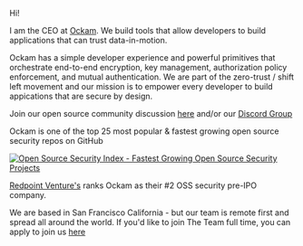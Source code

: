 Hi!

I am the CEO at [Ockam](https://www.ockam.io/). We build tools that allow developers to build applications that can trust data-in-motion.

Ockam has a simple developer experience and powerful primitives that orchestrate end-to-end encryption, key management, authorization policy enforcement, and mutual authentication. We are part of the zero-trust / shift left movement and our mission is to empower every developer to build appications that are secure by design. 

Join our open source community discussion [here](https://github.com/build-trust/ockam/discussions) and/or our [Discord Group](https://discord.gg/RAbjRr3kds)

Ockam is one of the top 25 most popular & fastest growing open source security repos on GitHub

[![Open Source Security Index - Fastest Growing Open Source Security Projects](https://opensourcesecurityindex.io/badge.svg)](https://opensourcesecurityindex.io/)

[Redpoint Venture's](https://redpoint.metabaseapp.com/public/dashboard/5e802588-cc2c-489c-a2f3-283d6c3cd298?category=Security) ranks Ockam as their #2 OSS security pre-IPO company.

We are based in San Francisco California - but our team is remote first and spread all around the world. 
If you'd like to join The Team full time, you can apply to join us [here](https://www.ockam.io/team)
